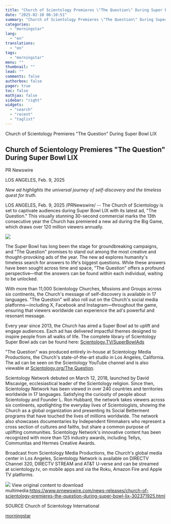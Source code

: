 ```yaml
---
title: "Church of Scientology Premieres \"The Question\" During Super Bowl LIX"
date: "2025-02-10 06:10:51"
summary: "Church of Scientology Premieres \"The Question\" During Super Bowl LIX Church of Scientology Premieres \"The Question\" During Super Bowl LIX PR Newswire LOS ANGELES, Feb. 9, 2025 New ad highlights the universal journey of self-discovery and the timeless quest for truth. LOS ANGELES, Feb. 9, 2025 /PRNewswire/ -- The Church..."
categories:
  - "morningstar"
lang:
  - "en"
translations:
  - "en"
tags:
  - "morningstar"
menu: ""
thumbnail: ""
lead: ""
comments: false
authorbox: false
pager: true
toc: false
mathjax: false
sidebar: "right"
widgets:
  - "search"
  - "recent"
  - "taglist"
---
```


Church of Scientology Premieres "The Question" During Super Bowl LIX

Church of Scientology Premieres "The Question" During Super Bowl LIX
--------------------------------------------------------------------

PR Newswire

LOS ANGELES, Feb. 9, 2025


*New ad highlights the universal journey of self-discovery and the timeless quest for truth.*

LOS ANGELES, Feb. 9, 2025 /PRNewswire/ -- The Church of Scientology is set to captivate audiences during Super Bowl LIX with its latest ad, "The Question." This visually stunning 30-second commercial marks the 13th consecutive year the Church has premiered a new ad during the Big Game, which draws over 120 million viewers annually.

[![](https://mma.prnewswire.com/media/2616128/Church_of_Scientology_Super_Bowl.jpg)](https://mma.prnewswire.com/media/2616128/Church_of_Scientology_Super_Bowl.html)

The Super Bowl has long been the stage for groundbreaking campaigns, and "The Question" promises to stand out among the most creative and thought-provoking ads of the year. The new ad explores humanity's timeless search for answers to life's biggest questions. While these answers have been sought across time and space, "The Question" offers a profound perspective—that the answers can be found within each individual, waiting to be unlocked.

With more than 11,000 Scientology Churches, Missions and Groups across six continents, the Church's message of self-discovery is available in 17 languages. "The Question" will also roll out on the Church's social media platforms—including X, Facebook and Instagram—throughout the game, ensuring that viewers worldwide can experience the ad's powerful and resonant message.

Every year since 2013, the Church has aired a Super Bowl ad to uplift and engage audiences. Each ad has delivered impactful themes designed to inspire people from all walks of life. The complete library of Scientology Super Bowl ads can be found here: [Scientology.TV/SuperBowlAds](https://c212.net/c/link/?t=0&l=en&o=4358663-1&h=1706696564&u=https%3A%2F%2Fwww.youtube.com%2Fplaylist%3Flist%3DPLsFrzinS5k6uRpx2QQ_bdAVc-ZmxeoTR5&a=Scientology.TV%2FSuperBowlAds)

"The Question" was produced entirely in-house at Scientology Media Productions, the Church's state-of-the-art studio in Los Angeles, California. The ad can be seen on the Scientology YouTube channel and is also viewable at [Scientology.org/The Question](https://c212.net/c/link/?t=0&l=en&o=4358663-1&h=4113580538&u=https%3A%2F%2Fwww.scientology.org%2Fexplore%2Fthe-question%2F%3Futm_content%3DTheQuestion%26utm_source%3Dredirect&a=Scientology.org%2FThe+Question).

Scientology Network debuted on March 12, 2018, launched by David Miscavige, ecclesiastical leader of the Scientology religion. Since then, Scientology Network has been viewed in over 240 countries and territories worldwide in 17 languages. Satisfying the curiosity of people about Scientology and Founder L. Ron Hubbard, the network takes viewers across six continents, spotlighting the everyday lives of Scientologists, showing the Church as a global organization and presenting its Social Betterment programs that have touched the lives of millions worldwide. The network also showcases documentaries by Independent filmmakers who represent a cross section of cultures and faiths, but share a common purpose of uplifting communities. Scientology Network's innovative content has been recognized with more than 125 industry awards, including Tellys, Communitas and Hermes Creative Awards.

Broadcast from Scientology Media Productions, the Church's global media center in Los Angeles, Scientology Network is available on DIRECTV Channel 320, DIRECTV STREAM and AT&T U-verse and can be streamed at scientology.tv, on mobile apps and via the Roku, Amazon Fire and Apple TV platforms.

 ![](https://c212.net/c/img/favicon.png?sn=NY15182&sd=2025-02-09) View original content to download multimedia:<https://www.prnewswire.com/news-releases/church-of-scientology-premieres-the-question-during-super-bowl-lix-302371925.html>

SOURCE Church of Scientology International

[morningstar](https://www.morningstar.com/news/pr-newswire/20250209ny15182/church-of-scientology-premieres-the-question-during-super-bowl-lix)
